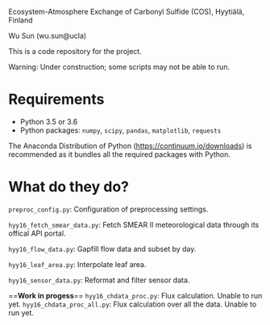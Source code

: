 Ecosystem-Atmosphere Exchange of Carbonyl Sulfide (COS), Hyytiälä, Finland

Wu Sun (wu.sun@ucla)

This is a code repository for the project.

Warning: Under construction; some scripts may not be able to run. 

# Requirements

- Python 3.5 or 3.6
- Python packages: `numpy`, `scipy`, `pandas`, `matplotlib`, `requests`

The Anaconda Distribution of Python (https://continuum.io/downloads) is recommended as it bundles all the required packages with Python.

# What do they do?

`preproc_config.py`: Configuration of preprocessing settings.

`hyy16_fetch_smear_data.py`: Fetch SMEAR II meteorological data through its offical API portal.

`hyy16_flow_data.py`: Gapfill flow data and subset by day.

`hyy16_leaf_area.py`: Interpolate leaf area.

`hyy16_sensor_data.py`: Reformat and filter sensor data.

==**Work in progess**==
`hyy16_chdata_proc.py`: Flux calculation. Unable to run yet.
`hyy16_chdata_proc_all.py`: Flux calculation over all the data. Unable to run yet.
